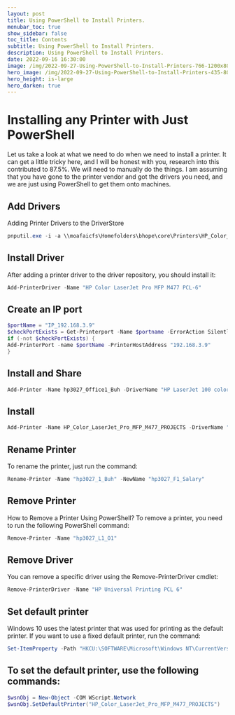 ```yaml
---
layout: post
title: Using PowerShell to Install Printers.
menubar_toc: true
show_sidebar: false
toc_title: Contents
subtitle: Using PowerShell to Install Printers.
description: Using PowerShell to Install Printers.
date: 2022-09-16 16:30:00
image: /img/2022-09-27-Using-PowerShell-to-Install-Printers-766-1200x800.jpg
hero_image: /img/2022-09-27-Using-PowerShell-to-Install-Printers-435-800x600.jpg
hero_height: is-large
hero_darken: true
---
```


# Installing any Printer with Just PowerShell

Let us take a look at what we need to do when we need to install a printer. It can get a little tricky here, and I will be honest with you, research into this contributed to 87.5%. We will need to manually do the things. I am assuming that you have gone to the printer vendor and got the drivers you need, and we are just using PowerShell to get them onto machines.


## Add Drivers
Adding Printer Drivers to the DriverStore
```powershell
pnputil.exe -i -a \\moafaicfs\Homefolders\bhope\core\Printers\HP_Color_LaserJet_Pro_MFP_M477fdw\*.inf
```


## Install Driver 
After adding a printer driver to the driver repository, you should install it:

```powershell
Add-PrinterDriver -Name "HP Color LaserJet Pro MFP M477 PCL-6"
```



## Create an IP port 
```powershell
$portName = "IP_192.168.3.9"
$checkPortExists = Get-Printerport -Name $portname -ErrorAction SilentlyContinue
if (-not $checkPortExists) {
Add-PrinterPort -name $portName -PrinterHostAddress "192.168.3.9"
}
```


## Install and Share
```powershell
Add-Printer -Name hp3027_Office1_Buh -DriverName "HP LaserJet 100 color MFP M175 PCL6" -PortName IP_192.168.2.15 -Shared -ShareName "hp3027_1_BUh" –Published
```


## Install 
```powershell
Add-Printer -Name HP_Color_LaserJet_Pro_MFP_M477_PROJECTS -DriverName "HP Color LaserJet Pro MFP M477 PCL-6" -PortName IP_192.168.3.9
```



## Rename Printer 
To rename the printer, just run the command:

```powershell
Rename-Printer -Name "hp3027_1_Buh" -NewName "hp3027_F1_Salary"
```



## Remove Printer 
How to Remove a Printer Using PowerShell?
To remove a printer, you need to run the following PowerShell command:

```powershell
Remove-Printer -Name "hp3027_L1_O1"
```


## Remove Driver 
You can remove a specific driver using the Remove-PrinterDriver cmdlet:
```powershell
Remove-PrinterDriver -Name "HP Universal Printing PCL 6"
```



## Set default printer

Windows 10 uses the latest printer that was used for printing as the default printer. If you want to use a fixed default printer, run the command:

```powershell
Set-ItemProperty -Path "HKCU:\SOFTWARE\Microsoft\Windows NT\CurrentVersion\Windows" -Name "LegacyDefaultPrinterMode" -Value 1 –Force
```


## To set the default printer, use the following commands:

```powershell
$wsnObj = New-Object -COM WScript.Network
$wsnObj.SetDefaultPrinter("HP_Color_LaserJet_Pro_MFP_M477_PROJECTS")
```




